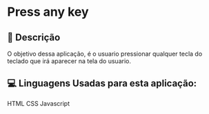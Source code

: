 # Press any key

## 📕 Descrição
O objetivo dessa aplicação, é o usuario pressionar qualquer tecla do teclado que irá aparecer na tela do usuario.

## 💻 Linguagens Usadas para esta aplicação:
HTML
CSS
Javascript
